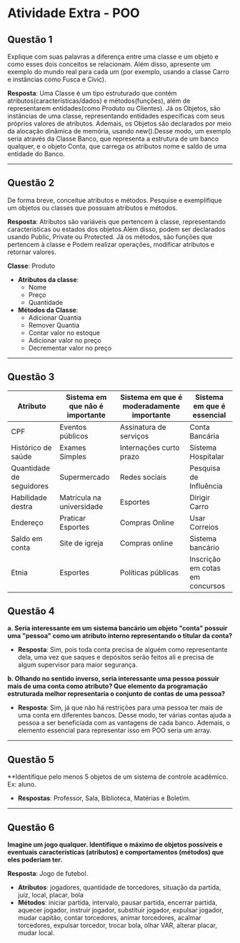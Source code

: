 # Atividade Extra - POO

## Questão 1
Explique com suas palavras a diferença entre uma classe e um objeto e como esses dois conceitos se relacionam. Além disso, apresente um exemplo do mundo real para cada um (por exemplo, usando a classe Carro e instâncias como Fusca e Civic).

**Resposta**: Uma Classe é um tipo estruturado que contém atributos(características/dados) e métodos(funções), além de representarem entidades(como Produto ou Clientes). Já os Objetos, são instâncias de uma classe, representando entidades específicas com seus próprios valores de atributos. Ademais, os Objetos são declarados por meio da alocação dinâmica de memória, usando new().Desse modo, um exemplo seria através da Classe Banco, que representa a estrutura de um banco qualquer, e o objeto Conta, que carrega os atributos nome e saldo de uma entidade do Banco.

---

## Questão 2
De forma breve, conceitue atributos e métodos. Pesquise e exemplifique um objetos ou classes que possuam atributos e métodos.

**Resposta**: Atributos são variáveis que pertencem à classe, representando características ou estados dos objetos.Além disso, podem ser declarados usando Public, Private ou Protected. Já os métodos, são funções que pertencem à classe e Podem realizar operações, modificar atributos e retornar valores.

**Classe**: Produto  
- **Atributos da classe**:
  - Nome
  - Preço
  - Quantidade
- **Métodos da Classe**:
  - Adicionar Quantia
  - Remover Quantia
  - Contar valor no estoque
  - Adicionar valor no preço
  - Decrementar valor no preço
 
---

## Questão 3

| Atributo                | Sistema em que não é importante        | Sistema em que é moderadamente importante | Sistema em que é essencial               |
|-------------------------|----------------------------------------|------------------------------------------|------------------------------------------|
| CPF                     | Eventos públicos                       | Assinatura de serviços                   | Conta Bancária                           |
| Histórico de saúde       | Exames Simples                         | Internações curto prazo                  | Sistema Hospitalar                       |
| Quantidade de seguidores | Supermercado                           | Redes sociais                            | Pesquisa de Influência                   |
| Habilidade destra        | Matrícula na universidade              | Esportes                                 | Dirigir Carro                            |
| Endereço                 | Praticar Esportes                      | Compras Online                           | Usar Correios                            |
| Saldo em conta           | Site de igreja                         | Compras online                           | Sistema bancário                         |
| Etnia                    | Esportes                               | Políticas públicas                       | Inscrição em cotas em concursos          |


## Questão 4

**a. Seria interessante em um sistema bancário um objeto "conta" possuir uma "pessoa" como um atributo interno representando o titular da conta?**
- **Resposta**: Sim, pois toda conta precisa de alguém como representante dela, uma vez que saques e depósitos serão feitos ali e precisa de algum supervisor para maior segurança.

**b. Olhando no sentido inverso, seria interessante uma pessoa possuir mais de uma conta como atributo? Que elemento da programação estruturada melhor representaria o conjunto de contas de uma pessoa?** 
- **Resposta**: Sim, já que não há restrições para uma pessoa ter mais de uma conta em diferentes bancos. Desse modo, ter várias contas ajuda a pessoa a ser beneficiada com as vantagens de cada banco. Ademais, o elemento essencial para representar isso em POO seria um array.

---

## Questão 5

**Identifique pelo menos 5 objetos de um sistema de controle acadêmico. Ex: aluno.
- **Respostas**: Professor, Sala, Biblioteca, Matérias e Boletim.

---

## Questão 6

**Imagine um jogo qualquer. Identifique o máximo de objetos possíveis e eventuais características (atributos) e comportamentos (métodos) que eles poderiam ter.**

**Resposta**: Jogo de futebol.  
- **Atributos**: jogadores, quantidade de torcedores, situação da partida, juíz, local, placar, bola  
- **Métodos**: iniciar partida, intervalo, pausar partida, encerrar partida, aquecer jogador, instruir jogador, substituir jogador, expulsar jogador, mudar capitão, contar torcedores, animar torcedores, acalmar torcedores, expulsar torcedor, trocar bola, olhar VAR, alterar placar, mudar local.
